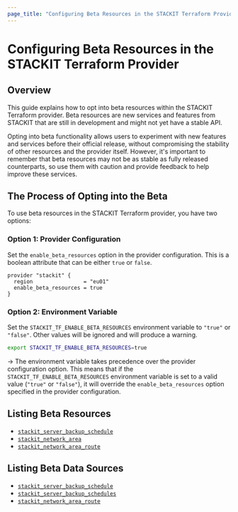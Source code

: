 ```yaml
---
page_title: "Configuring Beta Resources in the STACKIT Terraform Provider"
---
```

# Configuring Beta Resources in the STACKIT Terraform Provider

## Overview

This guide explains how to opt into beta resources within the STACKIT Terraform provider. Beta resources are new services and features from STACKIT that are still in development and might not yet have a stable API.

Opting into beta functionality allows users to experiment with new features and services before their official release, without compromising the stability of other resources and the provider itself. However, it's important to remember that beta resources may not be as stable as fully released counterparts, so use them with caution and provide feedback to help improve these services.

## The Process of Opting into the Beta

To use beta resources in the STACKIT Terraform provider, you have two options:

### Option 1: Provider Configuration

Set the `enable_beta_resources` option in the provider configuration. This is a boolean attribute that can be either `true` or `false`.

```hcl
provider "stackit" {
  region                = "eu01"
  enable_beta_resources = true
}
```

### Option 2: Environment Variable

Set the `STACKIT_TF_ENABLE_BETA_RESOURCES` environment variable to `"true"` or `"false"`. Other values will be ignored and will produce a warning.

```sh
export STACKIT_TF_ENABLE_BETA_RESOURCES=true
```

-> The environment variable takes precedence over the provider configuration option. This means that if the `STACKIT_TF_ENABLE_BETA_RESOURCES` environment variable is set to a valid value (`"true"` or `"false"`), it will override the `enable_beta_resources` option specified in the provider configuration.

## Listing Beta Resources

- [`stackit_server_backup_schedule`](https://registry.terraform.io/providers/stackitcloud/stackit/latest/docs/resources/server_backup_schedule)
- [`stackit_network_area`](https://registry.terraform.io/providers/stackitcloud/stackit/latest/docs/resources/network_area)
- [`stackit_network_area_route`](https://registry.terraform.io/providers/stackitcloud/stackit/latest/docs/resources/network_area_route)

## Listing Beta Data Sources

- [`stackit_server_backup_schedule`](https://registry.terraform.io/providers/stackitcloud/stackit/latest/docs/data-sources/server_backup_schedule)
- [`stackit_server_backup_schedules`](https://registry.terraform.io/providers/stackitcloud/stackit/latest/docs/data-sources/server_backup_schedules)
- [`stackit_network_area_route`](https://registry.terraform.io/providers/stackitcloud/stackit/latest/docs/data-sources/network_area_route)